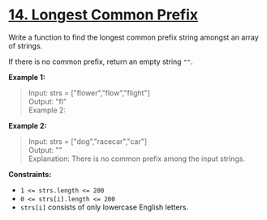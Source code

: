 # [14. Longest Common Prefix](https://leetcode.com/problems/longest-common-prefix/)

Write a function to find the longest common prefix string amongst an array of strings.

If there is no common prefix, return an empty string `""`.

**Example 1:**

> Input: strs = ["flower","flow","flight"] <br>
> Output: "fl" <br>
> Example 2:

**Example 2:**

> Input: strs = ["dog","racecar","car"] <br>
> Output: "" <br>
> Explanation: There is no common prefix among the input strings.

**Constraints:**

- `1 <= strs.length <= 200`
- `0 <= strs[i].length <= 200`
- `strs[i]` consists of only lowercase English letters.
